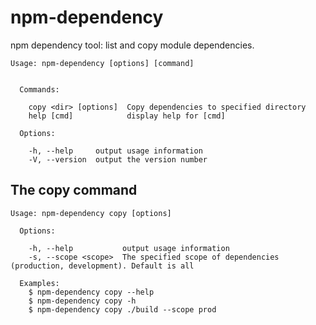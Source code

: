 # npm-dependency
npm dependency tool: list and copy module dependencies.

```
Usage: npm-dependency [options] [command]


  Commands:

    copy <dir> [options]  Copy dependencies to specified directory
    help [cmd]            display help for [cmd]

  Options:

    -h, --help     output usage information
    -V, --version  output the version number
```

## The copy command
```
Usage: npm-dependency copy [options]

  Options:

    -h, --help           output usage information
    -s, --scope <scope>  The specified scope of dependencies (production, development). Default is all

  Examples:
    $ npm-dependency copy --help
    $ npm-dependency copy -h
    $ npm-dependency copy ./build --scope prod
```

